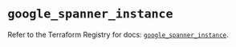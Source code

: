 # `google_spanner_instance`

Refer to the Terraform Registry for docs: [`google_spanner_instance`](https://registry.terraform.io/providers/hashicorp/google-beta/5.43.0/docs/resources/google_spanner_instance).
